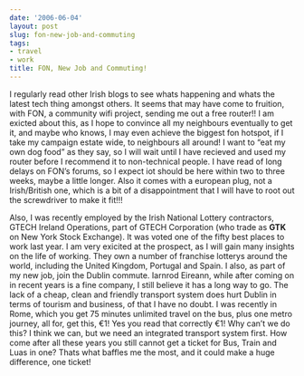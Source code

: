 ```yaml
---
date: '2006-06-04'
layout: post
slug: fon-new-job-and-commuting
tags:
- travel
- work
title: FON, New Job and Commuting!
---
```


I regularly read other Irish blogs to see whats happening and whats the latest
tech thing amongst others. It seems that may have come to fruition, with FON,
a community wifi project, sending me out a free router!! I am exicted about
this, as I hope to convince all my neighbours eventually to get it, and maybe
who knows, I may even achieve the biggest fon hotspot, if I take my campaign
estate wide, to neighbours all around! I want to “eat my own dog food” as they
say, so I will wait until I have recieved and used my router before I
recommend it to non-technical people. I have read of long delays on FON’s
forums, so I expect iot should be here within two to three weeks, maybe a
little longer. Also it comes with a european plug, not a Irish/British one,
which is a bit of a disappointment that I will have to root out the
screwdriver to make it fit!!!

Also, I was recently employed by the Irish National Lottery contractors, GTECH
Ireland Operations, part of GTECH Corporation (who trade as **GTK** on New
York Stock Exchange). It was voted one of the fifty best places to work last
year. I am very exicited at the prospect, as I will gain many insights on the
life of working. They own a number of franchise lotterys around the world,
including the United Kingdom, Portugal and Spain.   I also, as part of my new
job, join the Dublin commute. Iarnrod Eireann, while after coming on in recent
years is a fine company, I still believe it has a long way to go. The lack of
a cheap, clean and friendly transport system does hurt Dublin in terms of
tourism and business, of that I have no doubt. I was recently in Rome, which
you get 75 minutes unlimited travel on the bus, plus one metro journey, all
for, get this, €1! Yes you read that correctly €1! Why can’t we do this? I
think we can, but we need an integrated transport system first. How come after
all these years you still cannot get a ticket for Bus, Train and Luas in one?
Thats what baffles me the most, and it could make a huge difference, one
ticket!